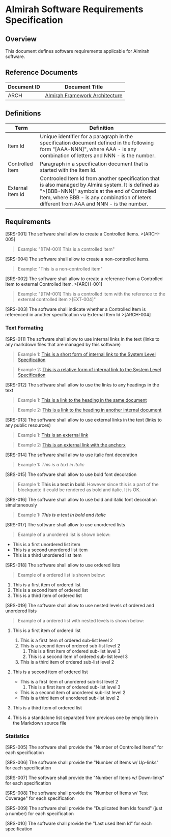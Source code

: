 # Almirah Software Requirements Specification

## Overview

This document defines software requirements applicable for Almirah software.

## Reference Documents

| Document ID | Document Title |
|---|---|
| ARCH | [Almirah Framework Architecture](./../arch/arch.md) |

## Definitions

| Term | Definition |
|---|---|
| Item Id | Unique identifier for a paragraph in the specification document defined in the following form "[AAA-NNN]", where AAA - is any combination of letters and NNN - is the number. |
| Controlled Item | Paragraph in a specification document that is started with the Item Id. |
| External Item Id | Controoled Item Id from another specification that is also managed by Almira system. It is defined as ">[BBB-NNN]" symbols at the end of Controlled Item, where BBB - is any combination of leters different from AAA and NNN - is the number. |

## Requirements

[SRS-001] The software shall allow to create a Controlled Items. >[ARCH-005]

>Example: "[ITM-001] This is a controlled item"

[SRS-004] The software shall allow to create a non-controlled items.

>Example: "This is a non-controlled item"

[SRS-002] The software shall allow to create a reference from a Controlled Item to external Controlled Item. >[ARCH-001]

>Example: "[ITM-001] This is a controlled item with the reference to the external controlled item >[EXT-004]"

[SRS-003] The software shall indicate whether a Controlled Item is referenced in another specification via External Item Id >[ARCH-004]

### Text Formating

[SRS-011] The software shall allow to use internal links in the text (links to any markdown files that are managed by this software)

>Example 1: [This is a short form of internal link to the System Level Specification](sys.md)

>Example 2: [This is a relative form of internal link to the System Level Specification](./../sys/sys.md)

[SRS-012] The software shall allow to use the links to any headings in the text

>Example 1: [This is a link to the heading in the same document](#overview)

>Example 2: [This is a link to the heading in another internal document](./../sys/sys.md#overview)

[SRS-013] The software shall allow to use external links in the text (links to any public resources)

>Example 1: [This is an external link](https://www.markdownguide.org/extended-syntax)

>Example 2: [This is an external link with the anchorx](https://markdownguide.offshoot.io/extended-syntax/#tables)

[SRS-014] The software shall allow to use italic font decoration

>Example 1: *This is a text in italic*

[SRS-015] The software shall allow to use bold font decoration

>Example 1: **This is a text in bold**. However since this is a part of the blockquote it could be rendered as bold and italic. It is OK.

[SRS-016] The software shall allow to use bold and italic font decoration simultaneously

>Example 1: ***This is a text in bold and italic***

[SRS-017] The software shall allow to use unordered lists

>Example of a unordered list is shown below:

* This is a first unordered list item
* This is a second unordered list item
* This is a third unordered list item

[SRS-018] The software shall allow to use ordered lists

>Example of a ordered list is shown below:

1. This is a first item of ordered list
1. This is a second item of ordered list
1. This is a third item of ordered list

[SRS-019] The software shall allow to use nested levels of ordered and unordered lists

>Example of a ordered list with nested levels is shown below:

1. This is a first item of ordered list
   1. This is a first item of ordered sub-list level 2
   1. This is a second item of ordered sub-list level 2
      1. This is a first item of ordered sub-list level 3
      1. This is a second item of ordered sub-list level 3
   1. This is a third item of ordered sub-list level 2
1. This is a second item of ordered list
   * This is a first item of unordered sub-list level 2
     1. This is a first item of ordered sub-list level 3
   * This is a second item of unordered sub-list level 2
   * This is a third item of unordered sub-list level 2
1. This is a third item of ordered list

1. This is a standalone list separated from previous one by emply line in the Markdown source file

### Statistics

[SRS-005] The software shall provide the "Number of Controlled Items" for each specification

[SRS-006] The software shall provide the "Number of Items w/ Up-links" for each specification

[SRS-007] The software shall provide the "Number of Items w/ Down-links" for each specification

[SRS-008] The software shall provide the "Number of Items w/ Test Coverage" for each specification

[SRS-009] The software shall provide the "Duplicated Item Ids found" (just a number) for each specification

[SRS-010] The software shall provide the "Last used Item Id" for each specification
